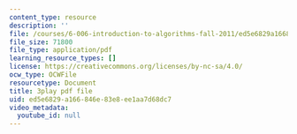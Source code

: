```yaml
---
content_type: resource
description: ''
file: /courses/6-006-introduction-to-algorithms-fall-2011/ed5e6829a166846e83e8ee1aa7d68dc7_Kg4bqzAqRBM.pdf
file_size: 71800
file_type: application/pdf
learning_resource_types: []
license: https://creativecommons.org/licenses/by-nc-sa/4.0/
ocw_type: OCWFile
resourcetype: Document
title: 3play pdf file
uid: ed5e6829-a166-846e-83e8-ee1aa7d68dc7
video_metadata:
  youtube_id: null
---
```

